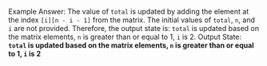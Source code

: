Example Answer:
The value of `total` is updated by adding the element at the index `[i][n - i - 1]` from the matrix. The initial values of `total`, `n`, and `i` are not provided. Therefore, the output state is: `total` is updated based on the matrix elements, `n` is greater than or equal to 1, `i` is 2.
Output State: **`total` is updated based on the matrix elements, `n` is greater than or equal to 1, `i` is 2**